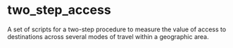 # two_step_access
A set of scripts for a two-step procedure to measure the value of access to destinations across several modes of travel within a geographic area.
